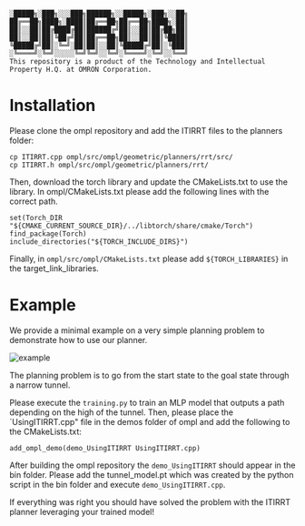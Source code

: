 ```

░█████╗░███╗░░░███╗██████╗░░█████╗░███╗░░██╗
██╔══██╗████╗░████║██╔══██╗██╔══██╗████╗░██║
██║░░██║██╔████╔██║██████╔╝██║░░██║██╔██╗██║
██║░░██║██║╚██╔╝██║██╔══██╗██║░░██║██║╚████║
╚█████╔╝██║░╚═╝░██║██║░░██║╚█████╔╝██║░╚███║
░╚════╝░╚═╝░░░░░╚═╝╚═╝░░╚═╝░╚════╝░╚═╝░░╚══╝
This repository is a product of the Technology and Intellectual Property H.Q. at OMRON Corporation.
```
# Installation

Please clone the ompl repository and add the ITIRRT files to the planners folder:

```
cp ITIRRT.cpp ompl/src/ompl/geometric/planners/rrt/src/
cp ITIRRT.h ompl/src/ompl/geometric/planners/rrt/
```

Then, download the torch library and update the CMakeLists.txt to use the library. 
In ompl/CMakeLists.txt please add the following lines with the correct path.

```
set(Torch_DIR "${CMAKE_CURRENT_SOURCE_DIR}/../libtorch/share/cmake/Torch")
find_package(Torch)
include_directories("${TORCH_INCLUDE_DIRS}")
```

Finally, in `ompl/src/ompl/CMakeLists.txt` please add `${TORCH_LIBRARIES}` in the target_link_libraries.
    
# Example

We provide a minimal example on a very simple planning problem to demonstrate how to use our planner.

![example](https://github.com/thibaultbarbie/itirrt/assets/8063351/c26ffd75-9b97-4a17-8a8b-d773ed460138)

The planning problem is to go from the start state to the goal state through a narrow tunnel. 

Please execute the `training.py` to train an MLP model that outputs a path depending on the high of the tunnel. Then, please place the `UsingITIRRT.cpp" file in the demos folder of ompl and add the following to the CMakeLists.txt:

```
add_ompl_demo(demo_UsingITIRRT UsingITIRRT.cpp)
```

After building the ompl repository the `demo_UsingITIRRT` should appear in the bin folder. Please add the tunnel_model.pt which was created by the python script in the bin folder and execute `demo_UsingITIRRT.cpp`. 

If everything was right you should have solved the problem with the ITIRRT planner leveraging your trained model!
